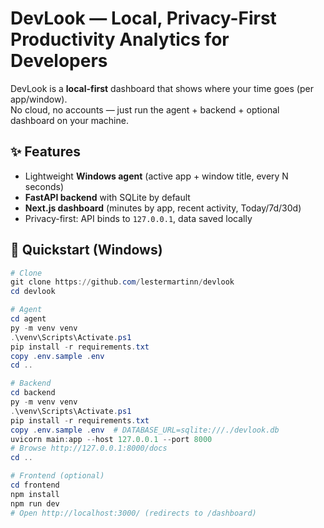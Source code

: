 # DevLook — Local, Privacy-First Productivity Analytics for Developers

DevLook is a **local-first** dashboard that shows where your time goes (per app/window).  
No cloud, no accounts — just run the agent + backend + optional dashboard on your machine.

## ✨ Features
- Lightweight **Windows agent** (active app + window title, every N seconds)
- **FastAPI backend** with SQLite by default
- **Next.js dashboard** (minutes by app, recent activity, Today/7d/30d)
- Privacy-first: API binds to `127.0.0.1`, data saved locally

## 🚀 Quickstart (Windows)

```powershell
# Clone
git clone https://github.com/lestermartinn/devlook
cd devlook

# Agent
cd agent
py -m venv venv
.\venv\Scripts\Activate.ps1
pip install -r requirements.txt
copy .env.sample .env
cd ..

# Backend
cd backend
py -m venv venv
.\venv\Scripts\Activate.ps1
pip install -r requirements.txt
copy .env.sample .env  # DATABASE_URL=sqlite:///./devlook.db
uvicorn main:app --host 127.0.0.1 --port 8000
# Browse http://127.0.0.1:8000/docs
cd ..

# Frontend (optional)
cd frontend
npm install
npm run dev
# Open http://localhost:3000/ (redirects to /dashboard)
